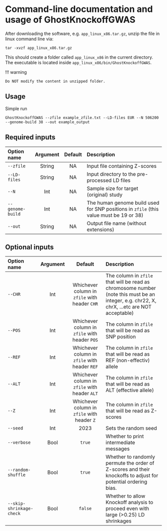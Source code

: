 
# Command-line documentation and usage of GhostKnockoffGWAS

After downloading the software, e.g. `app_linux_x86.tar.gz`, unzip the file in linux command line via:
```shell
tar -xvzf app_linux_x86.tar.gz
```
This should create a folder called `app_linux_x86` in the current directory. The executable is located inside `app_linux_x86/bin/GhostKnockoffGWAS`. 

!!! warning

    Do NOT modify the content in unzipped folder. 


## Usage

Simple run

```
GhostKnockoffGWAS --zfile example_zfile.txt --LD-files EUR --N 506200 --genome-build 38 --out example_output
```

## Required inputs

| Option name              | Argument        | Default | Description   |
| :---                    |    :----:   |      :---:     |   :---     |
| `--zfile`        | String | NA | Input file containing Z-scores |
| `--LD-files`     | String | NA | Input directory to the pre-processed LD files |
| `--N`            | Int    | NA | Sample size for target (original) study |
| `--genome-build` | Int    | NA | The human genome build used for SNP positions in `zfile` (this value must be 19 or 38) |
| `--out`          | String | NA | Output file name (without extensions) |

## Optional inputs


| Option name              | Argument        | Default | Description   |
| :---                    |    :----:   |      :---:     |   :---     |
| `--CHR`        | Int    | Whichever column in `zfile` with header `CHR` | The column in `zfile` that will be read as chromosome number (note this must be an integer, e.g. chr22, X, chrX, ...etc are NOT acceptable) |
| `--POS`        | Int    | Whichever column in `zfile` with header `POS` | The column in `zfile` that will be read as SNP position |
| `--REF`        | Int    | Whichever column in `zfile` with header `REF` | The column in `zfile` that will be read as REF (non-effectiv) allele |
| `--ALT`        | Int    | Whichever column in `zfile` with header `ALT` | The column in `zfile` that will be read as ALT (effective allele) |
| `--Z`          | Int    | Whichever column in `zfile` with header `Z` | The column in `zfile` that will be read as Z-scores |
| `--seed`       | Int    | 2023 | Sets the random seed |
| `--verbose`    | Bool   | `true` | Whether to print intermediate messages |
| `--random-shuffle` | Bool | `true` | Whether to randomly permute the order of Z-scores and their knockoffs to adjust for potential ordering bias. |
| `--skip-shrinkage-check` | Bool | `false` | Whether to allow Knockoff analysis to proceed even with large (>0.25) LD shrinkages |


